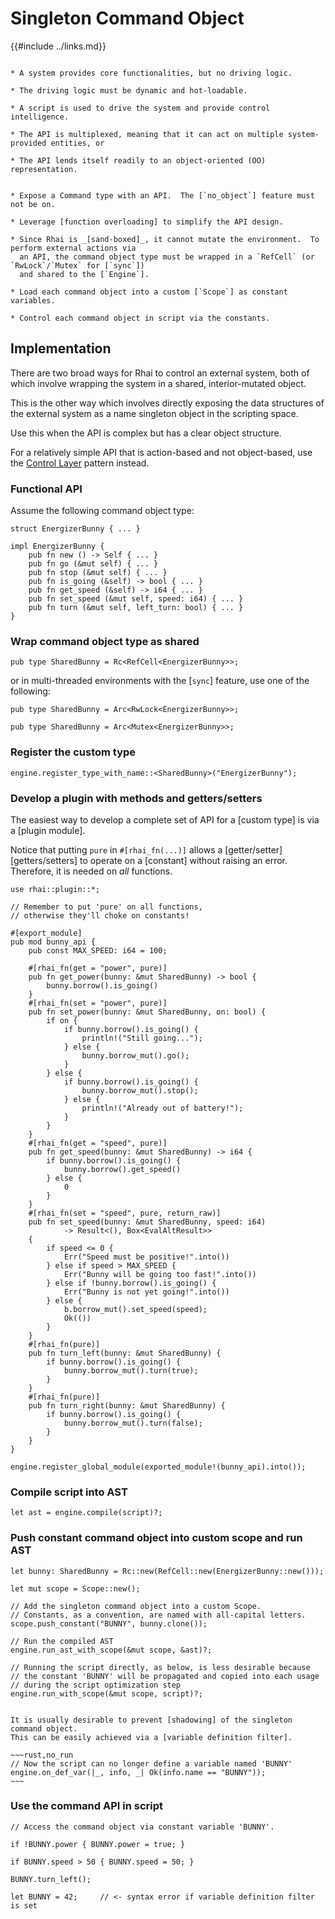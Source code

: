 Singleton Command Object
=======================

{{#include ../links.md}}


```admonish info "Usage scenario"

* A system provides core functionalities, but no driving logic.

* The driving logic must be dynamic and hot-loadable.

* A script is used to drive the system and provide control intelligence.

* The API is multiplexed, meaning that it can act on multiple system-provided entities, or

* The API lends itself readily to an object-oriented (OO) representation.
```

```admonish abstract "Key concepts"

* Expose a Command type with an API.  The [`no_object`] feature must not be on.

* Leverage [function overloading] to simplify the API design.

* Since Rhai is _[sand-boxed]_, it cannot mutate the environment.  To perform external actions via
  an API, the command object type must be wrapped in a `RefCell` (or `RwLock`/`Mutex` for [`sync`])
  and shared to the [`Engine`].

* Load each command object into a custom [`Scope`] as constant variables.

* Control each command object in script via the constants.
```


Implementation
--------------

There are two broad ways for Rhai to control an external system, both of which involve wrapping the
system in a shared, interior-mutated object.

This is the other way which involves directly exposing the data structures of the external system as
a name singleton object in the scripting space.

Use this when the API is complex but has a clear object structure.

For a relatively simple API that is action-based and not object-based, use the
[Control Layer]({{rootUrl}}/patterns/control.md) pattern instead.


### Functional API

Assume the following command object type:

```rust,no_run
struct EnergizerBunny { ... }

impl EnergizerBunny {
    pub fn new () -> Self { ... }
    pub fn go (&mut self) { ... }
    pub fn stop (&mut self) { ... }
    pub fn is_going (&self) -> bool { ... }
    pub fn get_speed (&self) -> i64 { ... }
    pub fn set_speed (&mut self, speed: i64) { ... }
    pub fn turn (&mut self, left_turn: bool) { ... }
}
```

### Wrap command object type as shared

```rust,no_run
pub type SharedBunny = Rc<RefCell<EnergizerBunny>>;
```

or in multi-threaded environments with the [`sync`] feature, use one of the following:

```rust,no_run
pub type SharedBunny = Arc<RwLock<EnergizerBunny>>;

pub type SharedBunny = Arc<Mutex<EnergizerBunny>>;
```

### Register the custom type

```rust,no_run
engine.register_type_with_name::<SharedBunny>("EnergizerBunny");
```

### Develop a plugin with methods and getters/setters

The easiest way to develop a complete set of API for a [custom type] is via a [plugin module].

Notice that putting `pure` in `#[rhai_fn(...)]` allows a [getter/setter][getters/setters] to operate
on a [constant] without raising an error.  Therefore, it is needed on _all_ functions.

```rust,no_run
use rhai::plugin::*;

// Remember to put 'pure' on all functions,
// otherwise they'll choke on constants!

#[export_module]
pub mod bunny_api {
    pub const MAX_SPEED: i64 = 100;

    #[rhai_fn(get = "power", pure)]
    pub fn get_power(bunny: &mut SharedBunny) -> bool {
        bunny.borrow().is_going()
    }
    #[rhai_fn(set = "power", pure)]
    pub fn set_power(bunny: &mut SharedBunny, on: bool) {
        if on {
            if bunny.borrow().is_going() {
                println!("Still going...");
            } else {
                bunny.borrow_mut().go();
            }
        } else {
            if bunny.borrow().is_going() {
                bunny.borrow_mut().stop();
            } else {
                println!("Already out of battery!");
            }
        }
    }
    #[rhai_fn(get = "speed", pure)]
    pub fn get_speed(bunny: &mut SharedBunny) -> i64 {
        if bunny.borrow().is_going() {
            bunny.borrow().get_speed()
        } else {
            0
        }
    }
    #[rhai_fn(set = "speed", pure, return_raw)]
    pub fn set_speed(bunny: &mut SharedBunny, speed: i64)
            -> Result<(), Box<EvalAltResult>>
    {
        if speed <= 0 {
            Err("Speed must be positive!".into())
        } else if speed > MAX_SPEED {
            Err("Bunny will be going too fast!".into())
        } else if !bunny.borrow().is_going() {
            Err("Bunny is not yet going!".into())
        } else {
            b.borrow_mut().set_speed(speed);
            Ok(())
        }
    }
    #[rhai_fn(pure)]
    pub fn turn_left(bunny: &mut SharedBunny) {
        if bunny.borrow().is_going() {
            bunny.borrow_mut().turn(true);
        }
    }
    #[rhai_fn(pure)]
    pub fn turn_right(bunny: &mut SharedBunny) {
        if bunny.borrow().is_going() {
            bunny.borrow_mut().turn(false);
        }
    }
}

engine.register_global_module(exported_module!(bunny_api).into());
```

### Compile script into AST

```rust,no_run
let ast = engine.compile(script)?;
```

### Push constant command object into custom scope and run AST

```rust,no_run
let bunny: SharedBunny = Rc::new(RefCell::new(EnergizerBunny::new()));

let mut scope = Scope::new();

// Add the singleton command object into a custom Scope.
// Constants, as a convention, are named with all-capital letters.
scope.push_constant("BUNNY", bunny.clone());

// Run the compiled AST
engine.run_ast_with_scope(&mut scope, &ast)?;

// Running the script directly, as below, is less desirable because
// the constant 'BUNNY' will be propagated and copied into each usage
// during the script optimization step
engine.run_with_scope(&mut scope, script)?;
```

```admonish tip "Tip: Prevent shadowing"

It is usually desirable to prevent [shadowing] of the singleton command object.
This can be easily achieved via a [variable definition filter].

~~~rust,no_run
// Now the script can no longer define a variable named 'BUNNY'
engine.on_def_var(|_, info, _| Ok(info.name == "BUNNY"));
~~~
```

### Use the command API in script

```rust,no_run
// Access the command object via constant variable 'BUNNY'.

if !BUNNY.power { BUNNY.power = true; }

if BUNNY.speed > 50 { BUNNY.speed = 50; }

BUNNY.turn_left();

let BUNNY = 42;     // <- syntax error if variable definition filter is set
```
